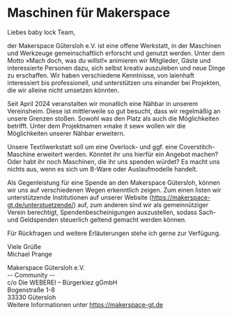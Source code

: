 # Maschinen für Makerspace

Liebes baby lock Team,

der Makerspace Gütersloh e.V. ist eine offene Werkstatt, in der Maschinen und Werkzeuge gemeinschaftlich erforscht und genutzt werden. Unter dem Motto »Mach doch, was du willst!« animieren wir Mitglieder, Gäste und interessierte Personen dazu, sich selbst kreativ auszuleben und neue Dinge zu erschaffen. Wir haben verschiedene Kenntnisse, von laienhaft interessiert bis professionell, und unterstützen uns einander bei Projekten, die wir alleine nicht umsetzen könnten.

Seit April 2024 veranstalten wir monatlich eine Nähbar in unserem Vereinsheim. Diese ist mittlerweile so gut besucht, dass wir regelmäßig an unsere Grenzen stoßen. Sowohl was den Platz als auch die Möglichkeiten betrifft. Unter dem Projektnamen »make it sew« wollen wir die Möglichkeiten unserer Nähbar erweitern.

Unsere Textilwerkstatt soll um eine Overlock- und ggf. eine Coverstitch-Maschine erweitert werden. Könntet ihr uns hierfür ein Angebot machen? Oder habt ihr noch Maschinen, die ihr uns spenden würdet? Es macht uns nichts aus, wenn es sich um B-Ware oder Auslaufmodelle handelt.

Als Gegenleistung für eine Spende an den Makerspace Gütersloh, können wir uns auf verschiedenen Wegen erkenntlich zeigen.
Zum einen listen wir unterstützende Institutionen auf unserer Website (https://makerspace-gt.de/unterstuetzende/) auf, zum anderen sind wir als gemeinnütziger Verein berechtigt, Spendenbescheinigungen auszustellen, sodass Sach- und Geldspenden steuerlich geltend gemacht werden können.

Für Rückfragen und weitere Erläuterungen stehe ich gerne zur Verfügung.

Viele Grüße  
Michael Prange

Makerspace Gütersloh e.V.  
-- Community --  
c/o Die WEBEREI – Bürgerkiez gGmbH  
Bogenstraße 1-8  
33330 Gütersloh  
Weitere Informationen unter https://makerspace-gt.de
